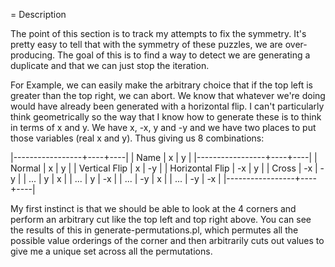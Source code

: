 = Description

The point of this section is to track my attempts to fix the symmetry. It's pretty easy to
tell that with the symmetry of these puzzles, we are over-producing. The goal of this is
to find a way to detect we are generating a duplicate and that we can just stop the iteration.

For Example, we can easily make the arbitrary choice that if the top left is greater than
the top right, we can abort. We know that whatever we're doing would have already been
generated with a horizontal flip. I can't particularly think geometrically so the way that
I know how to generate these is to think in terms of x and y. We have x, -x, y and -y and
we have two places to put those variables (real x and y). Thus giving us 8 combinations:

|-----------------+----+----|
| Name            | x  | y  |
|-----------------+----+----|
| Normal          | x  | y  |
| Vertical Flip   | x  | -y |
| Horizontal Flip | -x | y  |
| Cross           | -x | -y |
| ...             | y  | x  |
| ...             | y  | -x |
| ...             | -y | x  |
| ...             | -y | -x |
|-----------------+----+----|

My first instinct is that we should be able to look at the 4 corners and perform an
arbitrary cut like the top left and top right above. You can see the results of this in
generate-permutations.pl, which permutes all the possible value orderings of the corner
and then arbitrarily cuts out values to give me a unique set across all the permutations.

